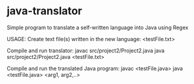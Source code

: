 # java-translator
Simple program to translate a self-written language into Java using Regex

USAGE:
Create text file(s) written in the new language: <testFile.txt>

Compile and run translator:
javac src/project2/Project2.java
java src/project2/Project2.java <testFile.txt>


Compile and run the translated Java program:
javac <testFile.java>
java <testFile.java> <arg1, arg2,..>
